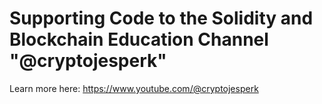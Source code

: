 # Supporting Code to the Solidity and Blockchain Education Channel "@cryptojesperk"

Learn more here: https://www.youtube.com/@cryptojesperk

